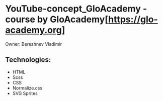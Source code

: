 # YouTube-concept_GloAcademy - course by GloAcademy[https://glo-academy.org]

Owner: Berezhnev Vladimir

## Technologies:

- HTML
- Scss
- CSS
- Normalize.css
- SVG Sprites
